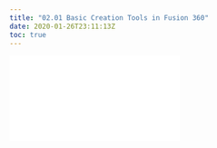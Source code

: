 ```yaml
---
title: "02.01 Basic Creation Tools in Fusion 360"
date: 2020-01-26T23:11:13Z
toc: true
---
```


![Link to included file content](../../../../3d-modeling/fusion-360/fusion-360-basic-creation-tools.md)
